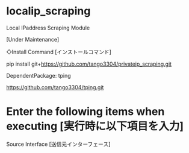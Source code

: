 # localip_scraping
Local IPaddress Scraping Module

[Under Maintenance]

◇Install Command [インストールコマンド]

pip install git+https://github.com/tango3304/privateip_scraping.git

DependentPackage: tping

https://github.com/tango3304/tping.git

# Enter the following items when executing  [実行時に以下項目を入力]

Source Interface [送信元インターフェース]
